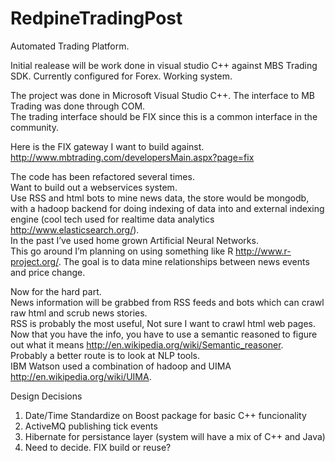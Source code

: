 RedpineTradingPost
==================

Automated Trading Platform.

Initial realease will be work done in visual studio C++ against MBS Trading SDK.  Currently configured for Forex.  Working system.

The project was done in Microsoft Visual Studio C++.  The interface to MB Trading was done through COM.  
The trading interface should be FIX since this is a common interface in the community.

Here is the FIX gateway I want to build against.
http://www.mbtrading.com/developersMain.aspx?page=fix

The code has been refactored several times.  
Want to build out a webservices system.  
Use RSS and html bots to mine news data, the store would be mongodb, with a hadoop backend for doing indexing of data into and external indexing engine (cool tech used for realtime data analytics http://www.elasticsearch.org/).  
In the past I’ve used home grown Artificial Neural Networks.  
This go around I’m planning on using something like R http://www.r-project.org/. 
The goal is to data mine relationships between news events and price change.  

Now for the hard part.  
News information will be grabbed from RSS feeds and bots which can crawl raw html and scrub news stories.  
RSS is probably the most useful, Not sure I want to crawl html web pages.    
Now that you have the info, you have to use a semantic reasoned to figure out what it means http://en.wikipedia.org/wiki/Semantic_reasoner.  
Probably a better route is to look at NLP tools.  
IBM Watson used a combination of hadoop and UIMA http://en.wikipedia.org/wiki/UIMA.


Design Decisions
1.  Date/Time Standardize on Boost package for basic C++ funcionality
2.  ActiveMQ publishing tick events
3.  Hibernate for persistance layer (system will have a mix of C++ and Java)
4.  Need to decide.  FIX build or reuse?
